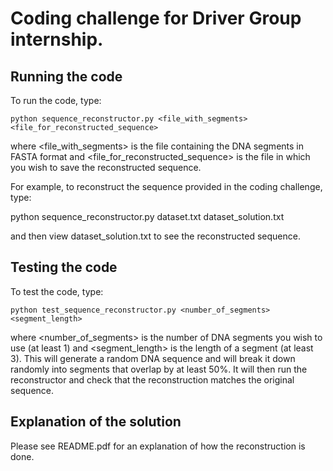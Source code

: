 # Coding challenge for Driver Group internship.

## Running the code

To run the code, type:

```
python sequence_reconstructor.py <file_with_segments> <file_for_reconstructed_sequence>
```

where <file_with_segments> is the file containing the DNA segments in FASTA format and <file_for_reconstructed_sequence> is the file in which you wish to save the reconstructed sequence.

For example, to reconstruct the sequence provided in the coding challenge, type:

python sequence_reconstructor.py dataset.txt dataset_solution.txt

and then view dataset_solution.txt to see the reconstructed sequence.

## Testing the code

To test the code, type:

```
python test_sequence_reconstructor.py <number_of_segments> <segment_length>
```

where <number_of_segments> is the number of DNA segments you wish to use (at least 1) and <segment_length> is the length of a segment (at least 3). This will generate a random DNA sequence and will break it down randomly into segments that overlap by at least 50%. It will then run the reconstructor and check that the reconstruction matches the original sequence.

## Explanation of the solution

Please see README.pdf for an explanation of how the reconstruction is done.
